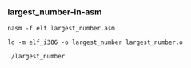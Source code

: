 ### largest_number-in-asm

```
nasm -f elf largest_number.asm
```

```
ld -m elf_i386 -o largest_number largest_number.o
```

```
./largest_number
```
